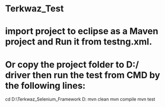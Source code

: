# Terkwaz_Test
# import project to eclipse as a Maven project and Run it from testng.xml.
# Or copy the project folder to D:/ driver then run the test from CMD by the following lines:
cd D:\Terkwaz_Selenium_Framework
D:
mvn clean
mvn compile
mvn test
